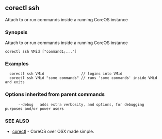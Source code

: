 ## corectl ssh

Attach to or run commands inside a running CoreOS instance

### Synopsis


Attach to or run commands inside a running CoreOS instance

```
corectl ssh VMid ["command1;..."]
```

### Examples

```
  corectl ssh VMid                 // logins into VMid
  corectl ssh VMid "some commands" // runs 'some commands' inside VMid and exits
```

### Options inherited from parent commands

```
      --debug   adds extra verbosity, and options, for debugging purposes and/or power users
```

### SEE ALSO
* [corectl](corectl.md)	 - CoreOS over OSX made simple.

